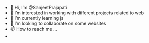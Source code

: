 - 👋 Hi, I’m @SanjeetPrajapati
- 👀 I’m interested in working with different projects related to web
- 🌱 I’m currently learning  js
- 💞️ I’m looking to collaborate on  some websites 
- 📫 How to reach me ...
-

<!---
SanjeetPrajapati/SanjeetPrajapati is a ✨ special ✨ repository because its `README.md` (this file) appears on your GitHub profile.
You can click the Preview link to take a look at your changes.
--->
